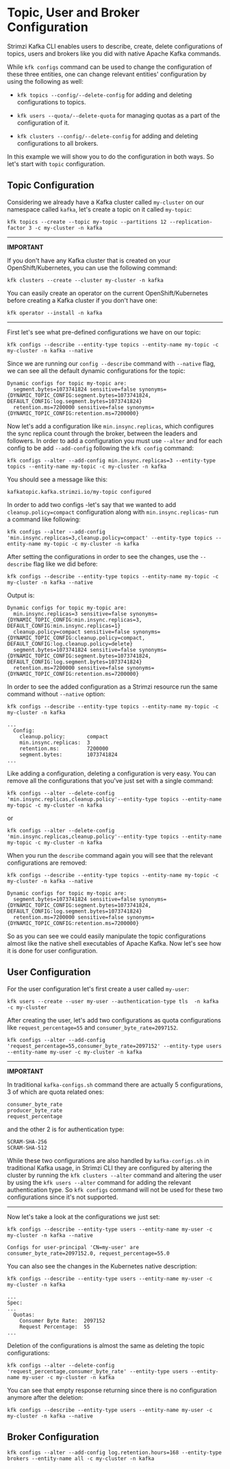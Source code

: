 # Topic, User and Broker Configuration

Strimzi Kafka CLI enables users to describe, create, delete configurations of topics, users and brokers like you did with native Apache Kafka commands.

While `kfk configs` command can be used to change the configuration of these three entities, one can change relevant entities' configuration by using the following as well:

 * `kfk topics --config/--delete-config` for adding and deleting configurations to topics.
 
 * `kfk users --quota/--delete-quota` for managing quotas as a part of the configuration of it.
 
 * `kfk clusters --config/--delete-config` for adding and deleting configurations to all brokers.
 
 In this example we will show you to do the configuration in both ways. So let's start with `topic` configuration.

## Topic Configuration

Considering we already have a Kafka cluster called `my-cluster` on our namespace called `kafka`, let's create a topic on it called `my-topic`:

```shell
kfk topics --create --topic my-topic --partitions 12 --replication-factor 3 -c my-cluster -n kafka
```

---
**IMPORTANT**

If you don't have any Kafka cluster that is created on your OpenShift/Kubernetes, you can use the following command:

```shell
kfk clusters --create --cluster my-cluster -n kafka
```

You can easily create an operator on the current OpenShift/Kubernetes before creating a Kafka cluster if you don't have one:

```shell
kfk operator --install -n kafka
```

---

First let's see what pre-defined configurations we have on our topic:

```shell
kfk configs --describe --entity-type topics --entity-name my-topic -c my-cluster -n kafka --native
```

Since we are running our `config --describe` command with `--native` flag, we can see all the default dynamic configurations for the topic:

```
Dynamic configs for topic my-topic are:
  segment.bytes=1073741824 sensitive=false synonyms={DYNAMIC_TOPIC_CONFIG:segment.bytes=1073741824, DEFAULT_CONFIG:log.segment.bytes=1073741824}
  retention.ms=7200000 sensitive=false synonyms={DYNAMIC_TOPIC_CONFIG:retention.ms=7200000}
```

Now let's add a configuration like `min.insync.replicas`, which configures the sync replica count through the broker, between the leaders and followers. 
In order to add a configuration you must use `--alter` and for each config to be add `--add-config` following the `kfk config` command:


```shell
kfk configs --alter --add-config min.insync.replicas=3 --entity-type topics --entity-name my-topic -c my-cluster -n kafka
```

You should see a message like this:

```
kafkatopic.kafka.strimzi.io/my-topic configured
```

In order to add two configs -let's say that we wanted to add `cleanup.policy=compact` configuration along with `min.insync.replicas`- run a command like following: 

```shell
kfk configs --alter --add-config 'min.insync.replicas=3,cleanup.policy=compact' --entity-type topics --entity-name my-topic -c my-cluster -n kafka
```

After setting the configurations in order to see the changes, use the `--describe` flag like we did before:

```shell
kfk configs --describe --entity-type topics --entity-name my-topic -c my-cluster -n kafka --native
```

Output is:

```
Dynamic configs for topic my-topic are:
  min.insync.replicas=3 sensitive=false synonyms={DYNAMIC_TOPIC_CONFIG:min.insync.replicas=3, DEFAULT_CONFIG:min.insync.replicas=1}
  cleanup.policy=compact sensitive=false synonyms={DYNAMIC_TOPIC_CONFIG:cleanup.policy=compact, DEFAULT_CONFIG:log.cleanup.policy=delete}
  segment.bytes=1073741824 sensitive=false synonyms={DYNAMIC_TOPIC_CONFIG:segment.bytes=1073741824, DEFAULT_CONFIG:log.segment.bytes=1073741824}
  retention.ms=7200000 sensitive=false synonyms={DYNAMIC_TOPIC_CONFIG:retention.ms=7200000}
```

In order to see the added configuration as a Strimzi resource run the same command without `--native` option:

```shell
kfk configs --describe --entity-type topics --entity-name my-topic -c my-cluster -n kafka
```

```
...
  Config:
    cleanup.policy:       compact
    min.insync.replicas:  3
    retention.ms:         7200000
    segment.bytes:        1073741824
...
```

Like adding a configuration, deleting a configuration is very easy. You can remove all the configurations 
that you've just set with a single command:

```shell
kfk configs --alter --delete-config 'min.insync.replicas,cleanup.policy'--entity-type topics --entity-name my-topic -c my-cluster -n kafka
```

or 

```shell
kfk configs --alter --delete-config 'min.insync.replicas,cleanup.policy'--entity-type topics --entity-name my-topic -c my-cluster -n kafka
```

When you run the `describe` command again you will see that the relevant configurations are removed:

```shell
kfk configs --describe --entity-type topics --entity-name my-topic -c my-cluster -n kafka --native
```

```
Dynamic configs for topic my-topic are:
  segment.bytes=1073741824 sensitive=false synonyms={DYNAMIC_TOPIC_CONFIG:segment.bytes=1073741824, DEFAULT_CONFIG:log.segment.bytes=1073741824}
  retention.ms=7200000 sensitive=false synonyms={DYNAMIC_TOPIC_CONFIG:retention.ms=7200000}
```

So as you can see we could easily manipulate the topic configurations almost like the native shell 
executables of Apache Kafka. Now let's see how it is done for user configuration.

## User Configuration

For the user configuration let's first create a user called `my-user`:

```shell
kfk users --create --user my-user --authentication-type tls  -n kafka -c my-cluster
```

After creating the user, let's add two configurations as quota configurations like `request_percentage=55` and `consumer_byte_rate=2097152`.

```shell
kfk configs --alter --add-config 'request_percentage=55,consumer_byte_rate=2097152' --entity-type users --entity-name my-user -c my-cluster -n kafka
```

---
**IMPORTANT**

In traditional `kafka-configs.sh` command there are actually 5 configurations, 3 of which are quota related ones:

```
consumer_byte_rate                    
producer_byte_rate                    
request_percentage  
```

and the other 2 is for authentication type:

```
SCRAM-SHA-256                         
SCRAM-SHA-512 
```

While these two configurations are also handled by `kafka-configs.sh` in traditional Kafka usage, 
in Strimzi CLI they are configured by altering the cluster by running the `kfk clusters --alter` 
command and altering the user by using the `kfk users --alter` command for adding the relevant authentication type. 
So `kfk configs` command will not be used for these two configurations since it's not supported.

---

Now let's take a look at the configurations we just set:

```shell
kfk configs --describe --entity-type users --entity-name my-user -c my-cluster -n kafka --native
```

```
Configs for user-principal 'CN=my-user' are consumer_byte_rate=2097152.0, request_percentage=55.0
```

You can also see the changes in the Kubernetes native description:

```shell
kfk configs --describe --entity-type users --entity-name my-user -c my-cluster -n kafka
```

```
...
Spec:
...
  Quotas:
    Consumer Byte Rate:  2097152
    Request Percentage:  55
...
```

Deletion of the configurations is almost the same as deleting the topic configurations:

```shell
kfk configs --alter --delete-config 'request_percentage,consumer_byte_rate' --entity-type users --entity-name my-user -c my-cluster -n kafka
```

You can see that empty response returning since there is no configuration anymore after the deletion:

```shell
kfk configs --describe --entity-type users --entity-name my-user -c my-cluster -n kafka --native
```

## Broker Configuration

```shell
kfk configs --alter --add-config log.retention.hours=168 --entity-type brokers --entity-name all -c my-cluster -n kafka
```
